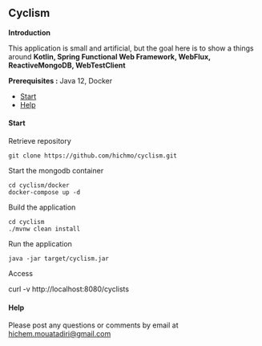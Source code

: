 ## Cyclism

**Introduction**

This application is small and artificial, but the goal here is to show a things around
**Kotlin, Spring Functional Web Framework, WebFlux, ReactiveMongoDB, WebTestClient**


**Prerequisites :** Java 12,  Docker

* [Start](#start)
* [Help](#help)

#### Start

Retrieve repository
```
git clone https://github.com/hichmo/cyclism.git
```
Start the mongodb container
```
cd cyclism/docker
docker-compose up -d
```

Build the application
```
cd cyclism
./mvnw clean install
```
Run the application
```
java -jar target/cyclism.jar
```
Access

curl -v http://localhost:8080/cyclists

#### Help
Please post any questions or comments by email at hichem.mouatadiri@gmail.com

